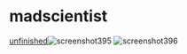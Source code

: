 # madscientist
[unfinished](https://drive.google.com/file/d/16tnmRovMMIu8BGvEExd3dtfIgCazn8Wv/view)![screenshot395](https://github.com/TURBORACIST/madscientist/assets/161254047/efca5986-ded2-4970-bac9-220bfaad4c22)
![screenshot396](https://github.com/TURBORACIST/madscientist/assets/161254047/3d784783-3a5c-477a-b630-6f1e92370256)
